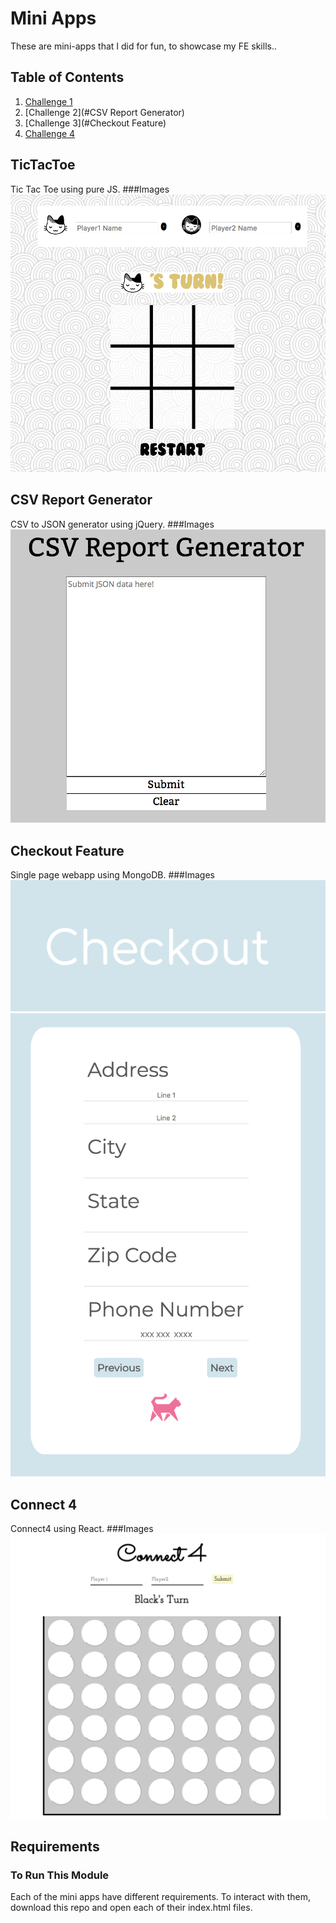 # Mini Apps 
These are mini-apps that I did for fun, to showcase my FE skills..

## Table of Contents

1. [Challenge 1](#TicTacToe)
1. [Challenge 2](#CSV Report Generator)
1. [Challenge 3](#Checkout Feature)
1. [Challenge 4](#Connect4)

## TicTacToe
Tic Tac Toe using pure JS.
###Images
![tictactoe](./images/tictactoe.png)<!-- .element height="50%" width="50%" -->

## CSV Report Generator
CSV to JSON generator using jQuery.
###Images
![start of experience](./images/CSVGenerator.png)<!-- .element height="50%" width="50%" -->

## Checkout Feature
Single page webapp using MongoDB.
###Images
![start of experience](./images/checkout1.png)<!-- .element height="50%" width="50%" -->
![start of experience](./images/checkout2.png)<!-- .element height="50%" width="50%" -->

## Connect 4
Connect4 using React.
###Images
![start of experience](./images/connect4.png)<!-- .element height="50%" width="50%" -->

## Requirements
### To Run This Module
Each of the mini apps have different requirements. To interact with them, download this repo and open each of their index.html files.
